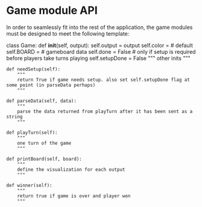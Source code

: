 # Game module API

In order to seamlessly fit into the rest of the application, the game modules must be designed to meet the following template:

class Game:
    def __init__(self, output):
        self.output = output
        self.color = # default
        self.BOARD = # gameboard data
        self.done = False
        # only if setup is required before players take turns playing
        self.setupDone = False 
        """
        other inits
        """

    def needSetup(self):
        """
        return True if game needs setup. also set self.setupDone flag at some point (in parseData perhaps)
        """

    def parseData(self, data):
        """
        parse the data returned from playTurn after it has been sent as a string
        """

    def playTurn(self):
        """
        one turn of the game
        """

    def printBoard(self, board):
        """
        define the visualization for each output
        """
    
    def winner(self):
        """
        return true if game is over and player won
        """
